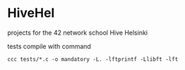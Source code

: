 # HiveHel
projects for the 42 network school Hive Helsinki

tests compile with command 
```
ccc tests/*.c -o mandatory -L. -lftprintf -Llibft -lft
```
